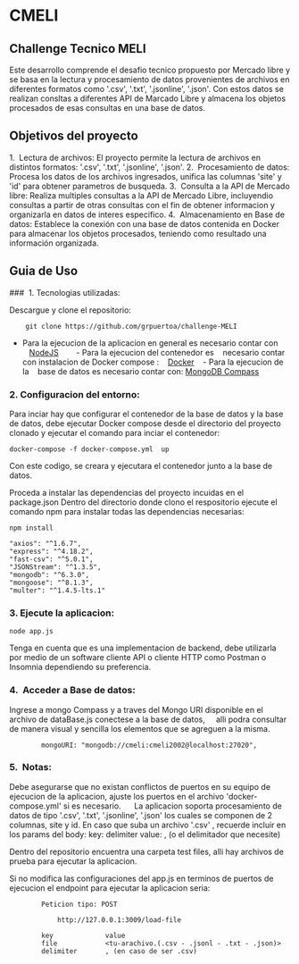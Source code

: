 # CMELI

## Challenge Tecnico MELI

Este desarrollo comprende el desafio tecnico propuesto por Mercado libre y se basa en la lectura y procesamiento de datos provenientes de archivos en diferentes formatos como '.csv', '.txt', '.jsonline', '.json'. Con estos datos se realizan consltas a diferentes API de Marcado Libre y almacena los objetos procesados de esas consultas en una base de datos.

## Objetivos del proyecto

1.  Lectura de archivos: El proyecto permite la lectura de archivos en distintos formatos: '.csv', '.txt', '.jsonline', '.json'.
2.  Procesamiento de datos: Procesa los datos de los archivos ingresados, unifica las columnas 'site' y 'id' para obtener parametros de busqueda.
3.  Consulta a la API de Mercado libre: Realiza multiples consultas a la API de Mercado Libre, incluyendio consultas a partir de otras consultas con el fin de obtener informacion y organizarla en datos de interes especifico.
4.  Almacenamiento en Base de datos: Establece la conexión con una base de datos contenida en Docker para almacenar los objetos procesados, teniendo como resultado una información organizada.

## Guia de Uso

 ###  1. Tecnologias utilizadas:

Descargue y clone el repositorio:

```
    git clone https://github.com/grpuertoa/challenge-MELI
```

 - Para la ejecucion de la aplicacion en general es necesario contar con
   [NodeJS](https://nodejs.org/)     
  - Para la ejecucion del contenedor es
   necesario contar con instalacion de Docker compose :
   [Docker](https://www.docker.com/get-started) 
   - Para la ejecucion de la
   base de datos es necesario contar con: [MongoDB Compass](https://www.mongodb.com/try/download/compass)
### 2. Configuracion del entorno:

Para inciar hay que configurar el contenedor de la base de datos y la base de datos, debe ejecutar Docker compose desde el directorio del proyecto clonado y ejecutar el comando para inciar el contenedor:

```
docker-compose -f docker-compose.yml  up
```

Con este codigo, se creara y ejecutara el contenedor junto a la base de datos.

Proceda a instalar las dependencias del proyecto incuidas en el package.json Dentro del directorio donde clono el respositorio ejecute el comando npm para instalar todas las dependencias necesarias:

```
npm install

"axios": "^1.6.7",
"express": "^4.18.2",
"fast-csv": "^5.0.1",
"JSONStream": "^1.3.5",
"mongodb": "^6.3.0",
"mongoose": "^8.1.3",
"multer": "^1.4.5-lts.1"

```

### 3. Ejecute la aplicacion:

```
node app.js
```

Tenga en cuenta que es una implementacion de backend, debe utilizarla por medio de un software cliente API o cliente HTTP como Postman o Insomnia dependiendo su preferencia.

### 4.  Acceder a Base de datos:

Ingrese a mongo Compass y a traves del Mongo URI disponible en el archivo de dataBase.js conectese a la base de datos,     alli podra consultar de manera visual y sencilla los elementos que se agreguen a la misma.

```
        mongoURI: "mongodb://cmeli:cmeli2002@localhost:27020",
```

### 5.  Notas:

Debe asegurarse que no existan conflictos de puertos en su equipo de ejecucion de la aplicacion, ajuste los puertos en el archivo 'docker-compose.yml' si es necesario.
    
La aplicacion soporta procesamiento de datos de tipo '.csv', '.txt', '.jsonline', '.json' los cuales se componen de 2 columnas, site y id. En caso que suba un archivo '.csv' , recuerde incluir en los params del body: key: delimiter value: , (o el delimitador que necesite)

Dentro del repositorio encuentra una carpeta test files, alli hay archivos de prueba para ejecutar la aplicacion.

Si no modifica las configuraciones del app.js en terminos de puertos de ejecucion el endpoint para ejecutar la aplicacion seria:
```
        Peticion tipo: POST
        
            http://127.0.0.1:3009/load-file
            
        key             value
        file            <tu-arachivo.(.csv - .jsonl - .txt - .json)>
        delimiter       , (en caso de ser .csv)
```